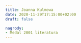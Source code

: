 ```yaml
---
title: Joanna Kulmowa
date: 2020-11-29T17:15:00+02:00
draft: false

nagrody:
- Medal 2001 literatura
---
```

